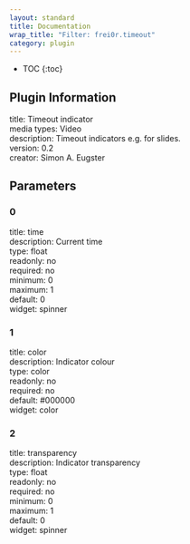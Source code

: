 ```yaml
---
layout: standard
title: Documentation
wrap_title: "Filter: frei0r.timeout"
category: plugin
---
```

* TOC
{:toc}

## Plugin Information

title: Timeout indicator  
media types:
Video  
description: Timeout indicators e.g. for slides.  
version: 0.2  
creator: Simon A. Eugster  

## Parameters

### 0

title: time    
description:
Current time  
type: float  
readonly: no  
required: no  
minimum: 0  
maximum: 1  
default: 0  
widget: spinner  

### 1

title: color    
description:
Indicator colour  
type: color  
readonly: no  
required: no  
default: #000000  
widget: color  

### 2

title: transparency    
description:
Indicator transparency  
type: float  
readonly: no  
required: no  
minimum: 0  
maximum: 1  
default: 0  
widget: spinner  

